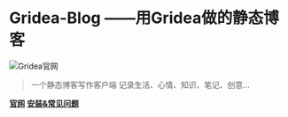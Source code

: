 # Gridea-Blog ——用Gridea做的静态博客

![[Gridea官网](images/GrideaLogo.png)](https://gridea.dev/ "Gridea官网")
>一个静态博客写作客户端 记录生活、心情、知识、笔记、创意...

**[官网](https://gridea.dev/)**  **[安装&常见问题](https://gridea.dev/docs/)**
